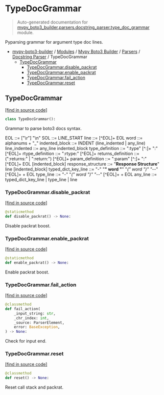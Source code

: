 # TypeDocGrammar

> Auto-generated documentation for [mypy_boto3_builder.parsers.docstring_parser.type_doc_grammar](https://github.com/youtype/mypy_boto3_builder/blob/main/mypy_boto3_builder/parsers/docstring_parser/type_doc_grammar.py) module.

Pyparsing grammar for argument type doc lines.

- [mypy-boto3-builder](../../../README.md#mypy_boto3_builder) / [Modules](../../../MODULES.md#mypy-boto3-builder-modules) / [Mypy Boto3 Builder](../../index.md#mypy-boto3-builder) / [Parsers](../index.md#parsers) / [Docstring Parser](index.md#docstring-parser) / TypeDocGrammar
    - [TypeDocGrammar](#typedocgrammar)
        - [TypeDocGrammar.disable_packrat](#typedocgrammardisable_packrat)
        - [TypeDocGrammar.enable_packrat](#typedocgrammarenable_packrat)
        - [TypeDocGrammar.fail_action](#typedocgrammarfail_action)
        - [TypeDocGrammar.reset](#typedocgrammarreset)

## TypeDocGrammar

[[find in source code]](https://github.com/youtype/mypy_boto3_builder/blob/main/mypy_boto3_builder/parsers/docstring_parser/type_doc_grammar.py#L19)

```python
class TypeDocGrammar():
```

Grammar to parse boto3 docs syntax.

EOL ::= ["\r"] "\n"
SOL ::= LINE_START
line ::= [^EOL]+ EOL
word ::= alphanums + "_"
indented_block ::= INDENT (line_indented | any_line)
line_indented ::= any_line indented_block
type_definition ::= ":type" [^:]+ ":" [^EOL]+
rtype_definition ::= ":rtype:" [^EOL]+
returns_definition ::= (":returns:" | ":return:") [^EOL]+
param_definition ::= ":param" [^:]+ ":" [^EOL]+ EOL [indented_block]
response_structure ::= "**Response Structure**" line [indented_block]
typed_dict_key_line ::= "-" "**" word "**" "*(" word ")" "--*" [^EOL]+ + EOL
type_line ::= "-" "*(" word ")" "--*" [^EOL]+ + EOL
any_line ::= typed_dict_key_line | type_line | line

### TypeDocGrammar.disable_packrat

[[find in source code]](https://github.com/youtype/mypy_boto3_builder/blob/main/mypy_boto3_builder/parsers/docstring_parser/type_doc_grammar.py#L136)

```python
@staticmethod
def disable_packrat() -> None:
```

Disable packrat boost.

### TypeDocGrammar.enable_packrat

[[find in source code]](https://github.com/youtype/mypy_boto3_builder/blob/main/mypy_boto3_builder/parsers/docstring_parser/type_doc_grammar.py#L129)

```python
@staticmethod
def enable_packrat() -> None:
```

Enable packrat boost.

### TypeDocGrammar.fail_action

[[find in source code]](https://github.com/youtype/mypy_boto3_builder/blob/main/mypy_boto3_builder/parsers/docstring_parser/type_doc_grammar.py#L109)

```python
@classmethod
def fail_action(
    _input_string: str,
    _chr_index: int,
    _source: ParserElement,
    error: BaseException,
) -> None:
```

Check for input end.

### TypeDocGrammar.reset

[[find in source code]](https://github.com/youtype/mypy_boto3_builder/blob/main/mypy_boto3_builder/parsers/docstring_parser/type_doc_grammar.py#L119)

```python
@classmethod
def reset() -> None:
```

Reset call stack and packrat.
